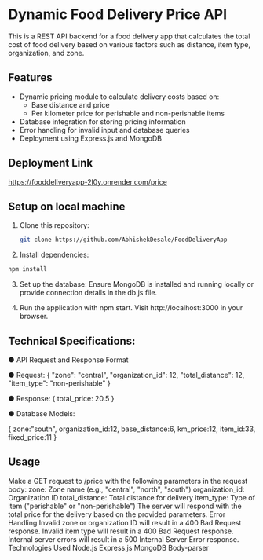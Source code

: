 # Dynamic Food Delivery Price API

This is a REST API backend for a food delivery app that calculates the total cost of food delivery based on various factors such as distance, item type, organization, and zone.

## Features


- Dynamic pricing module to calculate delivery costs based on:
  - Base distance and price
  - Per kilometer price for perishable and non-perishable items
- Database integration for storing pricing information
- Error handling for invalid input and database queries
- Deployment using Express.js and MongoDB

## Deployment Link

https://fooddeliveryapp-2l0y.onrender.com/price


## Setup on local machine

1. Clone this repository:
   ```bash
   git clone https://github.com/AbhishekDesale/FoodDeliveryApp

2. Install dependencies:
```bash
npm install
```
3. Set up the database:
Ensure MongoDB is installed and running locally or provide connection details in the db.js file.

4. Run the application with npm start. Visit http://localhost:3000 in your browser.

## Technical Specifications:

● API Request and Response Format

● Request:
{
    "zone": "central",
    "organization_id": 12,
    "total_distance": 12,
    "item_type": "non-perishable"
}

● Response: 
{ total_price: 20.5 }

● Database Models:

{
zone:"south",
organization_id:12,
base_distance:6,
km_price:12,
item_id:33,
fixed_price:11
}


## Usage
Make a GET request to /price with the following parameters in the request body:
zone: Zone name (e.g., "central", "north", "south")
organization_id: Organization ID
total_distance: Total distance for delivery
item_type: Type of item ("perishable" or "non-perishable")
The server will respond with the total price for the delivery based on the provided parameters.
Error Handling
Invalid zone or organization ID will result in a 400 Bad Request response.
Invalid item type will result in a 400 Bad Request response.
Internal server errors will result in a 500 Internal Server Error response.
Technologies Used
Node.js
Express.js
MongoDB
Body-parser


